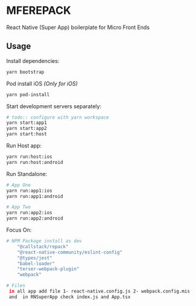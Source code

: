 # MFEREPACK

React Native (Super App) boilerplate for Micro Front Ends

## Usage


Install dependencies:

```bash
yarn bootstrap
```

Pod install iOS *(Only for iOS)*

```bash
yarn pod-install
```


Start development servers separately:

```bash
# todo:: configure with yarn workspace
yarn start:app1
yarn start:app2
yarn start:host
```

Run Host app:

```bash
yarn run:host:ios
yarn run:host:android
```

Run Standalone:
```bash
# App One
yarn run:app1:ios
yarn run:app1:android

# App Two
yarn run:app2:ios
yarn run:app2:android
```

Focus On:
```bash
# NPM Package install as dev
    "@callstack/repack"
    "@react-native-community/eslint-config"
    "@types/jest"
    "babel-loader"
    "terser-webpack-plugin"
    "webpack"

# Files
 in all app add file 1- react-native.config.js 2- webpack.config.mis
 and  in RNSuperApp check index.js and App.tsx

```